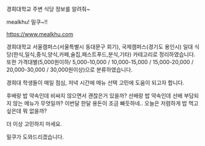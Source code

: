 경희대학교 주변 식당 정보를 알려줘~

mealkhu! 밀쿠~!!

https://www.mealkhu.com

경희대학교 서울캠퍼스(서울특별시 동대문구 회기), 국제캠퍼스(경기도 용인시) 일대 식당(한식,일식,중식,양식,카페,술집,패스트푸드,분식,기타) 카테고리로 정리하였습니다. 또한 가격대별(5,000원이하/ 5,000-10,000 / 10,000-15,000 / 15,000-20,000 / 20,000-30,000 / 30,000원이상)으로 분류하였습니다.

경희대 학생들이 매일 점심, 저녁 시간에 메뉴 선택 고민에 도움이 되고자 합니다.

후배랑 밥 약속인데 비싸지 않으면서 괜찮은거 있을까? 선배랑 밥 약속인데 선배 부담되지 않는 메뉴가 무엇일까? 이번달 한달 용돈이 조금 빠듯하네.. 오늘은 저렴하게 밥 먹고 싶은데 뭐 없을까?

더 이상 고민하지 마세요.

밀쿠가 도와드리겠습니다.
